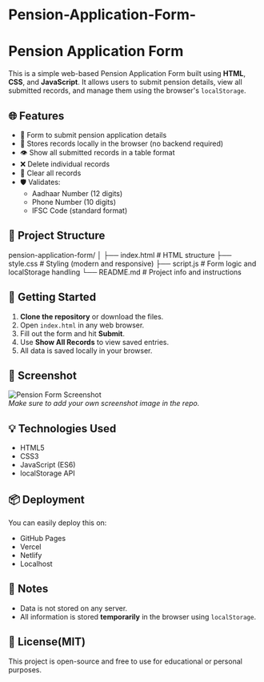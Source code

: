 # Pension-Application-Form-
# Pension Application Form

This is a simple web-based Pension Application Form built using **HTML**, **CSS**, and **JavaScript**. It allows users to submit pension details, view all submitted records, and manage them using the browser's `localStorage`.

## 🌐 Features

- 📝 Form to submit pension application details
- 📄 Stores records locally in the browser (no backend required)
- 👁️ Show all submitted records in a table format
- ❌ Delete individual records
- 🧹 Clear all records
- 🛡️ Validates:
  - Aadhaar Number (12 digits)
  - Phone Number (10 digits)
  - IFSC Code (standard format)

## 📁 Project Structure

pension-application-form/ │ ├── index.html         # HTML structure ├── style.css          # Styling (modern and responsive) ├── script.js          # Form logic and localStorage handling └── README.md          # Project info and instructions


## 🚀 Getting Started

1. **Clone the repository** or download the files.
2. Open `index.html` in any web browser.
3. Fill out the form and hit **Submit**.
4. Use **Show All Records** to view saved entries.
5. All data is saved locally in your browser.

## 📸 Screenshot

![Pension Form Screenshot](screenshot.png)  
*Make sure to add your own screenshot image in the repo.*

## 💡 Technologies Used

- HTML5
- CSS3
- JavaScript (ES6)
- localStorage API

## 📦 Deployment

You can easily deploy this on:
- GitHub Pages
- Vercel
- Netlify
- Localhost

## 🔐 Notes

- Data is not stored on any server.
- All information is stored **temporarily** in the browser using `localStorage`.

## 📜 License(MIT)

This project is open-source and free to use for educational or personal purposes.